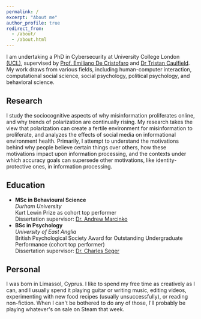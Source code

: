 ```yaml
---
permalink: /
excerpt: "About me"
author_profile: true
redirect_from: 
  - /about/
  - /about.html
---
```


I am undertaking a PhD in Cybersecurity at University College London [(UCL)](https://www.ucl.ac.uk/), supervised by [Prof. Emiliano De Cristofaro](https://emilianodc.com/) and [Dr Tristan Caulfield](https://www.tristancaulfield.com/). My work draws from various fields, including human-computer interaction, computational social science, social psychology, political psychology, and behavioral science.

## Research

I study the sociocognitive aspects of why misinformation proliferates online, and why trends of polarization are continually rising. My research takes the view that polarization can create a fertile environment for misinformation to proliferate, and analyzes the effects of social media on informational environment health. Primarily, I attempt to understand the motivations behind why people believe certain things over others, how these motivations impact upon information processing, and the contexts under which accuracy goals can supersede other motivations, like identity-protective ones, in information processing.

## Education

- **MSc in Behavioural Science**  
  *Durham University*  
  Kurt Lewin Prize as cohort top performer  
  Dissertation supervisor: [Dr. Andrew Marcinko](https://www.durham.ac.uk/staff/andrew-j-marcinko/)
- **BSc in Psychology**  
  *University of East Anglia*  
  British Psychological Society Award for Outstanding Undergraduate Performance (cohort top performer)  
  Dissertation supervisor: [Dr. Charles Seger](https://research-portal.uea.ac.uk/en/persons/charles-seger)

## Personal

I was born in Limassol, Cyprus. I like to spend my free time as creatively as I can, and I usually spend it playing guitar or writing music, editing videos, experimenting with new food recipes (usually unsuccessfully), or reading non-fiction. When I can't be bothered to do any of those, I'll probably be playing whatever's on sale on Steam that week.
